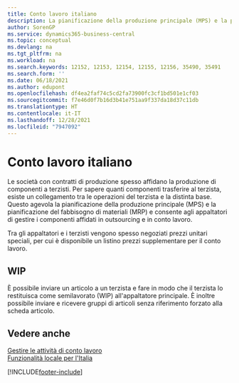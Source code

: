 ```yaml
---
title: Conto lavoro italiano
description: La pianificazione della produzione principale (MPS) e la pianificazione del fabbisogno di materiali (MRP) consentono agli appaltatori di gestire i componenti affidati in outsourcing e in conto lavoro.
author: SorenGP
ms.service: dynamics365-business-central
ms.topic: conceptual
ms.devlang: na
ms.tgt_pltfrm: na
ms.workload: na
ms.search.keywords: 12152, 12153, 12154, 12155, 12156, 35490, 35491
ms.search.form: ''
ms.date: 06/18/2021
ms.author: edupont
ms.openlocfilehash: df4ea2faf74c5cd2fa73900fc3cf1bd501e1cf03
ms.sourcegitcommit: f7e46d0f7b16d3b41e751aa9f337da18d37c11db
ms.translationtype: HT
ms.contentlocale: it-IT
ms.lasthandoff: 12/28/2021
ms.locfileid: "7947092"
---
```

# <a name="italian-subcontracting"></a>Conto lavoro italiano
Le società con contratti di produzione spesso affidano la produzione di componenti a terzisti. Per sapere quanti componenti trasferire al terzista, esiste un collegamento tra le operazioni del terzista e la distinta base. Questo agevola la pianificazione della produzione principale (MPS) e la pianificazione del fabbisogno di materiali (MRP) e consente agli appaltatori di gestire i componenti affidati in outsourcing e in conto lavoro.  

Tra gli appaltatori e i terzisti vengono spesso negoziati prezzi unitari speciali, per cui è disponibile un listino prezzi supplementare per il conto lavoro.  

## <a name="work-in-progress"></a>WIP  
È possibile inviare un articolo a un terzista e fare in modo che il terzista lo restituisca come semilavorato (WIP) all'appaltatore principale. È inoltre possibile inviare e ricevere gruppi di articoli senza riferimento forzato alla scheda articolo.  

## <a name="see-also"></a>Vedere anche  
 [Gestire le attività di conto lavoro](../../production-how-to-subcontract-manufacturing.md)   
 [Funzionalità locale per l'Italia](italy-local-functionality.md)


[!INCLUDE[footer-include](../../includes/footer-banner.md)]